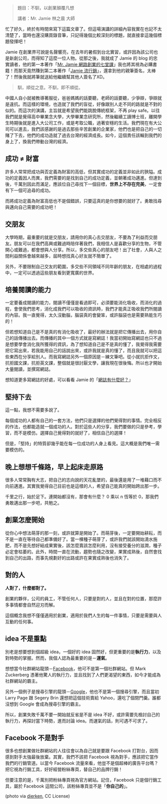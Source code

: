 <!--
[date]: 2012-07-10
[title]: 學生論壇 - 不馴，以創業顛覆凡想
[name]: speech-stop-obeying-startup
[tag]: speech | 演講, startup | 創業
[photo]: http://i.minus.com/jb1brlzGffnAUR.png
-->


> 題目：不馴，以創業顛覆凡想
> 
> 講者：Mr. Jamie 林之晨 大師

忙了好久，終於有時間來寫下這篇文章了。但這場演講的詳細內容我實在也記不太清楚了，當時也還沒購買錄音筆，只記得幾個比較深刻的標題，就直接拿這幾個標題發揮吧！

Jamie 在創業界可說是名聲響亮，在去年的暑假到台北實習，或許因為該公司也是新創公司，而得知了這麼一位人物。從那之後，我就成了 Jamie 的 blog 的忠實讀者，他的第一本著作「[Mr. Jamie 網路創業的七堂課][1]」我也將其視為必購書籍！而那天竟然賺到第二本著作「[Jamie 流行銷][2]」，還拿到他的親筆簽名，太棒了！然後我就將筆就送給他繼續幫其他人簽名了XD。

> 馴，順從之意。不馴，即不順從。

中國人自小就被教導著服從，爸爸媽媽的話要聽，老師的話要聽，少爭辯，爭辯就是違抗。而這樣的環境，也造就了我們的盲從，好像跟別人走不同的路就是不對的似的。而這次的演講，主旨就是希望我們能跳脫傳統框架，不再 play safe。以往我們就是覺得高中畢業念大學，大學畢業念研究所，然後繼續工讀博士班，離開學生時期後就是進入大公司工作，或是考取公職，過著安穩的生活。我們現在有大公司可以進去，我們該感謝的是過去那些辛苦創業的企業家，他們也是把自己的一切賭了下去，他們的成功造就了過去台灣的經濟成長。如今，這個責任該輪到我們的身上了，換我們帶動台灣的經濟。

## 成功 ≠ 財富

許多人常常把成功與否定義為財富的高低，但其實成功的定義並非如此的狹隘。成功的定義因人而異，我們需要的是找到自己的成功定義，並朝著成功邁進。但達到後，千萬別因此而滿足，應該位自己尋找下一個目標，**世界上不存在完美**，一定會有下一個可追尋的成功。

而將成功定義為財富高低也不是個錯誤，只要這真的是你想要的就好了。勇敢找尋與邁向自己需要的成功吧！

## 交朋友

大學時期，最重要的就是交朋友，請用你的真心去交朋友，不要為了利益而交朋友。朋友可以在我們高興或難過時陪伴著我們，我相信人是喜歡分享的生物，不管開心或難過，都會想與人分享。所以，多交些真心的朋友吧！出了社會，人與人之間利益關係會越來越多，屆時想找真心好友就不簡單了。

另外，不要限制自己交友的範圍，多交些不同領域不同年齡的朋友，在相處的過程中，一定可以透過這些朋友看到更寬廣的世界。

## 培養閱讀的能力

一定要養成閱讀的能力，閱讀不僅僅是看過即可，必須要能消化吸收，而消化的過程，會使我們思考，消化成我們可以吸收的資訊時，我們才能真正吸收我們所閱讀的內容。我一直覺得，太久沒動腦，腦袋真的會變笨，或許腦袋也是需要熟能生巧的！

但若想知道自己是不是真的有消化吸收了，最好的辦法就是把它傳播出去，用你自己的話傳播出去。而傳播的其中一個方式就是寫網誌！我當初開始寫網誌也只不過是想要學會消化我所獲得的資訊，為了想知道自己是不是真的懂了，我覺得我需要把它寫出來，若我能用自己的話說出來，或許我就是真的懂了，而且我就可以把這些東西在分享給別人。而我寫網誌另外一個原因是－練文筆吧。從小就抗拒作文，抗拒國文課，抗拒英文課，整個就是很討厭文學，讓我現在很後悔。所以也才開始大量閱讀，並撰寫網誌。

想知道更多寫網誌的好處，可以看看 Jamie 的「[網誌有什麼好？][3]」

## 堅持下去

這一點，我想不需要多說了。

每個成功的人都有自己的一套方法，他們只是選擇的他們覺得對的事情。完全相反的作法，也都能造就一個成功的人。對於這些人的分享，我們要做的只是參考，學習，而不是模仿。選擇自己覺得對的就好了，相信自己的選擇！

但是，「堅持」的特質卻幾乎能在每一位成功的人身上看見。這大概是我們唯一需要模仿的。

## 晚上想想千條路，早上起床走原路

很多人常常胸有大志，把自己的志向說的天花亂墜的，最後還是用了一堆藉口而不向前邁進。其實我覺得自己目前也是這樣的人，希望自己能真的開始跨出那一步。

千里之行，始於足下。連開始都沒有，那會有什麼？ 0 乘以 n 恆等於 0，那我們勇敢邁出那一步吧，共勉之。

## 創業怎麼開始

從你心中想法萌芽的那一刻，或許就算是開始了。而萌芽後，一定要開始耕耘，而不是一直在等待自己都準備好了。當一棵種子萌芽了，或許我們就該開始澆水施肥，而不是先想好結成果實後，該怎麼賣該怎麼利用，沒有接受養分的滋潤，種子必定會枯萎的。此外，時間一直在流動，趨勢也隨之改變，果實成熟後，自然會找到自己的出路，而事先規劃好的出路或許在果實成熟後也消失了。

## 對的人

**人對了，什麼都對了。**

創業的夥伴，公司的員工，不管任何人，只要是對的人，並且在對的位置，那麼許多事情都會自然迎刃而解。

這個概念我想不僅僅適用於創業，適用於我們人生的每一件事情，只要是需要與人互動的任何事。

## idea 不是重點

別老是想要想到個超級 idea，一個好的 idea 固然好，但更重要的是**執行力**，以及對時勢的掌握。然而，我個人認為最重要的是－**運氣**。

想想當今社群網站龍頭－[Facebook][4]，他可不是第一個社群網站。但 Mark Zuckerberg 憑著他驚人的執行力，並且找到了人們更渴望的東西，如今才能成為社群網站的霸主。

另外一個例子是搜尋引擎的龍頭－[Google][5]，他也不是第一個搜尋引擎，而且當初 Larry Page 跟 Segery Brin 還想把這個技術賣給 Yahoo，還吃了個閉門羹。誰都沒想到 Google 會成為搜尋引擎的霸主。

所以，創業失敗千萬不要一開始就反省是不是 idea 不好，或許需要先檢討自己的執行力，再探討當下時勢，進而討論 idea。而運氣的話，則可遇不可求了。

## Facebook 不是對手

很多也想創業做社群網站的人往往會以為自己就是要跟 Facebook 打對台，因而感到對手太強最後放棄。其實，我們不該把 Facebook 視為對手，應該把它當作我們的行銷管道。以當今 Facebook 流量來看，他豈不是個超棒的廣告平台嗎？把它視為行銷工具，好好經營粉絲專頁，替自己的品牌行銷！

但要注意的是，千萬別把粉絲專頁視為官方網站。記住，Facebook 只是個行銷工具，屬於 Facebook 這間公司，該粉絲專頁並不是「**你自己的**」。

(photo via [dierken][6], CC License)

[1]: http://bit.ly/N9jx8Q
[2]: http://bit.ly/N9jCcy
[3]: http://bit.ly/MdwPQQ
[4]: http://facebook.com
[5]: http://google.com
[6]: http://www.flickr.com/photos/dierken/948171048/
